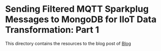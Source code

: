 # Sending Filtered MQTT Sparkplug Messages to MongoDB for IIoT Data Transformation: Part 1
This directory contains the resources to the blog post of [Blog](https://www.hivemq.com/blog/sending-filtered-mqtt-sparkplug-messages-mongodb-iiot-data-transformation-part-1/)


